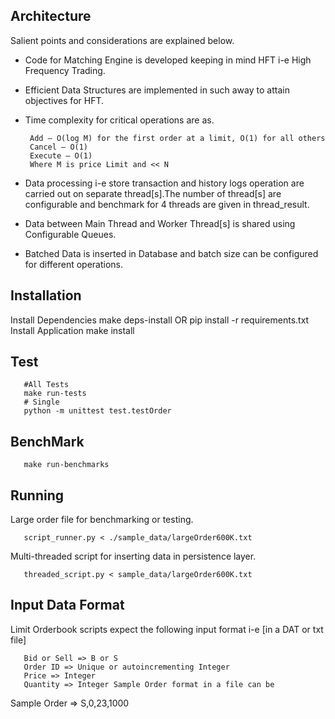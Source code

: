 

Architecture
- 

Salient points and considerations are explained below.

- Code for Matching Engine is developed keeping in mind HFT i-e High Frequency Trading.

- Efficient Data Structures are implemented in such away to attain objectives for HFT.

- Time complexity for critical operations are as.

       Add – O(log M) for the first order at a limit, O(1) for all others
       Cancel – O(1)
       Execute – O(1)
       Where M is price Limit and << N

- Data processing i-e store transaction and history logs operation are carried out on separate thread[s].The number of thread[s] are configurable and benchmark for 4 threads are given in thread_result.

- Data between Main Thread and Worker Thread[s] is shared using Configurable Queues.

- Batched Data is inserted in Database and batch size can be configured for different operations.

Installation
- 
Install Dependencies
       make deps-install
              OR
       pip install -r requirements.txt
Install Application
       make install

Test
- 
       #All Tests
       make run-tests
       # Single
       python -m unittest test.testOrder

BenchMark
- 
       make run-benchmarks
       
Running
- 
Large order file for benchmarking or testing.

       script_runner.py < ./sample_data/largeOrder600K.txt
Multi-threaded script for inserting data in persistence layer.

       threaded_script.py < sample_data/largeOrder600K.txt

Input Data Format
- 
Limit Orderbook scripts expect the following input format i-e [in a DAT or txt file]

       Bid or Sell => B or S
       Order ID => Unique or autoincrementing Integer
       Price => Integer
       Quantity => Integer Sample Order format in a file can be
       
Sample Order => S,0,23,1000
